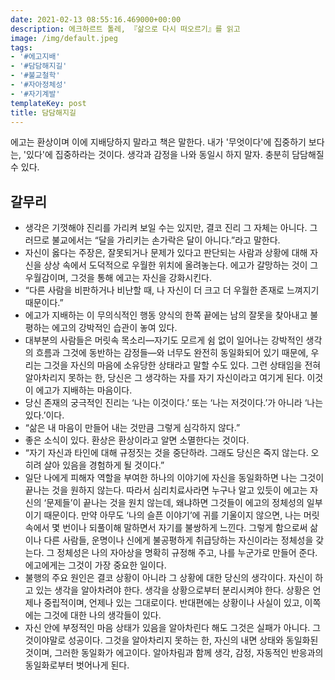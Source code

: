 ```yaml
---
date: 2021-02-13 08:55:16.469000+00:00
description: 에크하르트 톨레, 『삶으로 다시 떠오르기』를 읽고
image: /img/default.jpeg
tags:
- '#에고지배'
- '#담담해지길'
- '#불교철학'
- '#자아정체성'
- '#자기계발'
templateKey: post
title: 담담해지길
---
```


에고는 환상이며 이에 지배당하지 말라고 책은 말한다. 내가 '무엇이다'에 집중하기 보다는, '있다'에 집중하라는 것이다. 생각과  감정을 나와 동일시 하지 말자. 충분히 담담해질 수 있다. 

## 갈무리

- 생각은 기껏해야 진리를 가리켜 보일 수는 있지만, 결코 진리 그 자체는 아니다. 그러므로 불교에서는 “달을 가리키는 손가락은 달이 아니다.”라고 말한다.
- 자신이 옳다는 주장은, 잘못되거나 문제가 있다고 판단되는 사람과 상황에 대해 자신을 상상 속에서 도덕적으로 우월한 위치에 올려놓는다. 에고가 갈망하는 것이 그 우월감이며, 그것을 통해 에고는 자신을 강화시킨다.
- “다른 사람을 비판하거나 비난할 때, 나 자신이 더 크고 더 우월한 존재로 느껴지기 때문이다.”
- 에고가 지배하는 이 무의식적인 행동 양식의 한쪽 끝에는 남의 잘못을 찾아내고 불평하는 에고의 강박적인 습관이 놓여 있다.
- 대부분의 사람들은 머릿속 목소리—자기도 모르게 쉼 없이 일어나는 강박적인 생각의 흐름과 그것에 동반하는 감정들—와 너무도 완전히 동일화되어 있기 때문에, 우리는 그것을 자신의 마음에 소유당한 상태라고 말할 수도 있다. 그런 상태임을 전혀 알아차리지 못하는 한, 당신은 그 생각하는 자를 자기 자신이라고 여기게 된다. 이것이 에고가 지배하는 마음이다.
- 당신 존재의 궁극적인 진리는 ‘나는 이것이다.’ 또는 ‘나는 저것이다.’가 아니라 ‘나는 있다.’이다.
- “삶은 내 마음이 만들어 내는 것만큼 그렇게 심각하지 않다.”
- 좋은 소식이 있다. 환상은 환상이라고 알면 소멸한다는 것이다.
- “자기 자신과 타인에 대해 규정짓는 것을 중단하라. 그래도 당신은 죽지 않는다. 오히려 살아 있음을 경험하게 될 것이다.”
- 일단 나에게 피해자 역할을 부여한 하나의 이야기에 자신을 동일화하면 나는 그것이 끝나는 것을 원하지 않는다. 따라서 심리치료사라면 누구나 알고 있듯이 에고는 자신의 ‘문제들’이 끝나는 것을 원치 않는데, 왜냐하면 그것들이 에고의 정체성의 일부이기 때문이다. 만약 아무도 ‘나의 슬픈 이야기’에 귀를 기울이지 않으면, 나는 머릿속에서 몇 번이나 되풀이해 말하면서 자기를 불쌍하게 느낀다. 그렇게 함으로써 삶이나 다른 사람들, 운명이나 신에게 불공평하게 취급당하는 자신이라는 정체성을 갖는다. 그 정체성은 나의 자아상을 명확히 규정해 주고, 나를 누군가로 만들어 준다. 에고에게는 그것이 가장 중요한 일이다.
- 불행의 주요 원인은 결코 상황이 아니라 그 상황에 대한 당신의 생각이다. 자신이 하고 있는 생각을 알아차려야 한다. 생각을 상황으로부터 분리시켜야 한다. 상황은 언제나 중립적이며, 언제나 있는 그대로이다. 반대편에는 상황이나 사실이 있고, 이쪽에는 그것에 대한 나의 생각들이 있다.
- 자신 안에 부정적인 마음 상태가 있음을 알아차린다 해도 그것은 실패가 아니다. 그것이야말로 성공이다. 그것을 알아차리지 못하는 한, 자신의 내면 상태와 동일화된 것이며, 그러한 동일화가 에고이다. 알아차림과 함께 생각, 감정, 자동적인 반응과의 동일화로부터 벗어나게 된다.